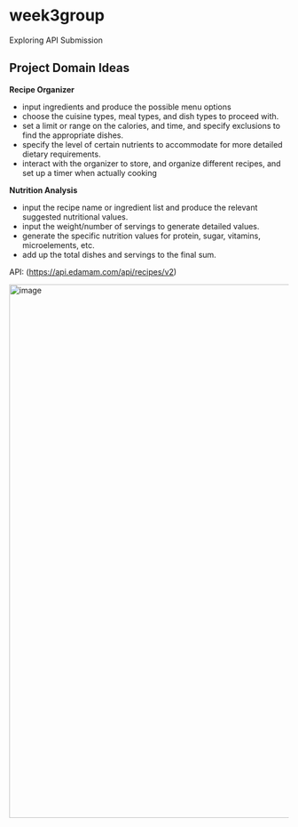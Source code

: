 # week3group
Exploring API Submission 

## Project Domain Ideas
**Recipe Organizer**
- input ingredients and produce the possible menu options
- choose the cuisine types, meal types, and dish types to proceed with.
- set a limit or range on the calories, and time, and specify exclusions to find the appropriate dishes.
- specify the level of certain nutrients to accommodate for more detailed dietary requirements. 
- interact with the organizer to store, and organize different recipes, and set up a timer when actually cooking

**Nutrition Analysis**
- input the recipe name or ingredient list and produce the relevant suggested nutritional values. 
- input the weight/number of servings to generate detailed values.
- generate the specific nutrition values for protein, sugar, vitamins, microelements, etc.
- add up the total dishes and servings to the final sum.

API: (https://api.edamam.com/api/recipes/v2)

<img width="960" alt="image" src="https://github.com/AfraAd/week3group/assets/128275390/b1609184-c560-4120-8298-3ce9babefd89">
